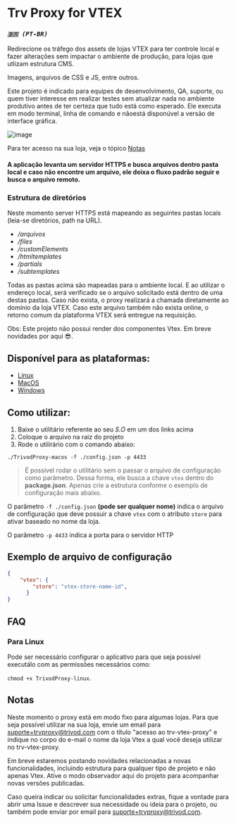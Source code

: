 # Trv Proxy for VTEX

### *`🇧🇷 (PT-BR)`*

Redirecione os tráfego dos assets de lojas VTEX para ter controle local e fazer alterações sem impactar o ambiente de produção, para lojas que utlizam estrutura CMS.

Imagens, arquivos de CSS e JS, entre outros. <!-- Liberte-se de Apps como Charles Proxy, Fiddler, Resource Override, Requestly.... -->

Este projeto é indicado para equipes de desenvolvimento, QA, suporte, ou quem tiver interesse em realizar testes sem atualizar nada no ambiente produtivo antes de ter certeza que tudo está como esperado. Ele executa em modo terminal, linha de comando e nãoestá disponúvel a versão de interface gráfica.

![image](https://user-images.githubusercontent.com/504327/125539104-38c4406c-a820-4146-ab30-a40ff0b057ab.png)

Para ter acesso na sua loja, veja o tópico [Notas](#Notas)

#### A aplicação levanta um servidor HTTPS e busca arquivos dentro pasta local e caso não encontre um arquivo, ele deixa o fluxo padrão seguir e busca o arquivo remoto. 


### Estrutura de diretórios

Neste momento server HTTPS está mapeando as seguintes pastas locais (leia-se diretórios, path na URL).

 - */arquivos*
 - */files*
 - */customElements*
 - */htmltemplates*
 - */partials*
 - */subtemplates*

Todas as pastas acima são mapeadas para o ambiente local. E ao utilizar o endereço local, será verificado se o arquivo solicitado está dentro de uma destas pastas. Caso não exista, o proxy realizará a chamada diretamente ao domínio da loja VTEX. Caso este arquivo também não exista online, o retorno comum da plataforma VTEX será entregue na requisição.

Obs: Este projeto não possui render dos componentes Vtex. Em breve novidades por aqui 😎.


## Disponível para as plataformas:
 
- [Linux](https://github.com/Trivod/trv-vtex-proxy/raw/master/bin/TrivodProxy-linux)
- [MacOS](https://github.com/Trivod/trv-vtex-proxy/raw/master/bin/TrivodProxy-macos)
- [Windows](https://github.com/Trivod/trv-vtex-proxy/raw/master/bin/TrivodProxy-win.exe)



## Como utilizar:
 1. Baixe o utilitário referente ao seu *S.O* em um dos links acima
 2. Coloque o arquivo na raiz do projeto
 3. Rode o utilirário com o comando abaixo:


```shell
./TrivodProxy-macos -f ./config.json -p 4433
```

> É possível rodar o utilitário sem o passar o arquivo de configuração como parâmetro. Dessa forma, ele busca a chave `vtex` dentro do **package.json**. Apenas crie a estrutura conforme o exemplo de configuração mais abaixo.

O parâmetro `-f ./config.json` **(pode ser qualquer nome)** indica o arquivo de configuração que deve possuir a chave `vtex` com o atributo `store` para ativar baseado no nome da loja.



O parâmetro `-p 4433` indica a porta para o servidor HTTP



## Exemplo de arquivo de configuração
```json
{
    "vtex": {
        "store": "vtex-store-name-id",
      }
}
```



## FAQ

### Para Linux

Pode ser necessário configurar o aplicativo para que seja possível executálo com as permissões necessários como:

`chmod +x TrivodProxy-linux`.


## Notas

Neste momento o proxy está em modo fixo para algumas lojas. Para que seja possível utilizar na sua loja, envie um email para suporte+trvproxy@trivod.com com o título "acesso ao trv-vtex-proxy" e indique no corpo do e-mail o nome da loja Vtex a qual você deseja utilizar no trv-vtex-proxy.

Em breve estaremos postando novidades relacionadas a novas funcionalidades, incluindo estrutura para qualquer tipo de projeto e não apenas Vtex. Ative o modo observador aqui do projeto para acompanhar novas versões publicadas.

Caso queira indicar ou solicitar funcionalidades extras, fique a vontade para abrir uma Issue e descrever sua necessidade ou ideia para o projeto, ou também pode enviar por email para suporte+trvproxy@trivod.com.
